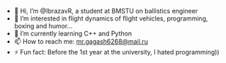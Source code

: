 - 👋 Hi, I’m @IbrazavR, a student at BMSTU on ballistics engineer
- 👀 I’m interested in flight dynamics of flight vehicles, programming, boxing and humor...
- 🌱 I’m currently learning C++ and Python
- 📫 How to reach me: mr.gagash6268@mail.ru
- ⚡ Fun fact: Before the 1st year at the university, I hated programming))
